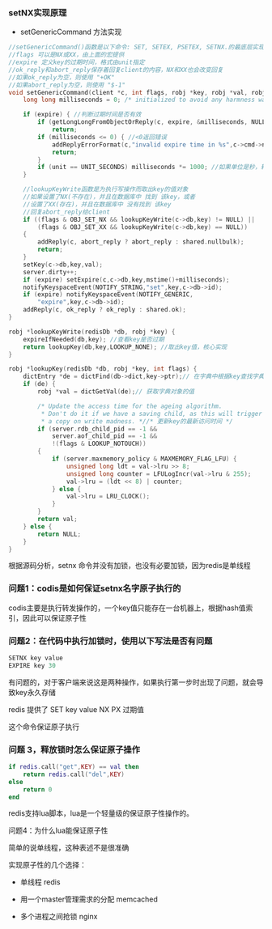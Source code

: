  ### setNX实现原理

- setGenericCommand 方法实现

````C
//setGenericCommand()函数是以下命令: SET, SETEX, PSETEX, SETNX.的最底层实现
//flags 可以是NX或XX，由上面的宏提供
//expire 定义key的过期时间，格式由unit指定
//ok_reply和abort_reply保存着回复client的内容，NX和XX也会改变回复
//如果ok_reply为空，则使用 "+OK"
//如果abort_reply为空，则使用 "$-1"
void setGenericCommand(client *c, int flags, robj *key, robj *val, robj *expire, int unit, robj *ok_reply, robj *abort_reply) {
    long long milliseconds = 0; /* initialized to avoid any harmness warning */

    if (expire) { //判断过期时间是否有效
        if (getLongLongFromObjectOrReply(c, expire, &milliseconds, NULL) != C_OK)
            return;
        if (milliseconds <= 0) { //<0返回错误
            addReplyErrorFormat(c,"invalid expire time in %s",c->cmd->name);
            return;
        }
        if (unit == UNIT_SECONDS) milliseconds *= 1000; //如果单位是秒，转化为毫秒
    }

    //lookupKeyWrite函数是为执行写操作而取出key的值对象
    //如果设置了NX(不存在)，并且在数据库中 找到 该key，或者
    //设置了XX(存在)，并且在数据库中 没有找到 该key
    //回复abort_reply给client
    if ((flags & OBJ_SET_NX && lookupKeyWrite(c->db,key) != NULL) ||
        (flags & OBJ_SET_XX && lookupKeyWrite(c->db,key) == NULL))
    {
        addReply(c, abort_reply ? abort_reply : shared.nullbulk);
        return;
    }
    setKey(c->db,key,val);
    server.dirty++;
    if (expire) setExpire(c,c->db,key,mstime()+milliseconds);
    notifyKeyspaceEvent(NOTIFY_STRING,"set",key,c->db->id);
    if (expire) notifyKeyspaceEvent(NOTIFY_GENERIC,
        "expire",key,c->db->id);
    addReply(c, ok_reply ? ok_reply : shared.ok);
}

robj *lookupKeyWrite(redisDb *db, robj *key) {
    expireIfNeeded(db,key); //查看key是否过期
    return lookupKey(db,key,LOOKUP_NONE); //取出key值，核心实现
}

robj *lookupKey(redisDb *db, robj *key, int flags) {
    dictEntry *de = dictFind(db->dict,key->ptr);// 在字典中根据key查找字典对象
    if (de) {
        robj *val = dictGetVal(de);// 获取字典对象的值

        /* Update the access time for the ageing algorithm.
         * Don't do it if we have a saving child, as this will trigger
         * a copy on write madness. *//* 更新key的最新访问时间 */
        if (server.rdb_child_pid == -1 &&
            server.aof_child_pid == -1 &&
            !(flags & LOOKUP_NOTOUCH))
        {
            if (server.maxmemory_policy & MAXMEMORY_FLAG_LFU) {
                unsigned long ldt = val->lru >> 8;
                unsigned long counter = LFULogIncr(val->lru & 255);
                val->lru = (ldt << 8) | counter;
            } else {
                val->lru = LRU_CLOCK();
            }
        }
        return val;
    } else {
        return NULL;
    }
}

````

根据源码分析，setnx 命令并没有加锁，也没有必要加锁，因为redis是单线程

### 问题1：codis是如何保证setnx名字原子执行的

codis主要是执行转发操作的，一个key值只能存在一台机器上，根据hash值索引，因此可以保证原子性

### 问题2：在代码中执行加锁时，使用以下写法是否有问题

````java
SETNX key value
EXPIRE key 30
````

有问题的，对于客户端来说这是两种操作，如果执行第一步时出现了问题，就会导致key永久存储

redis 提供了 SET key value NX PX 过期值

这个命令保证原子执行

### 问题 3，释放锁时怎么保证原子操作

````lua
if redis.call("get",KEY) == val then
    return redis.call("del",KEY)
else
    return 0
end
````
redis支持lua脚本，lua是一个轻量级的保证原子性操作的。

问题4：为什么lua能保证原子性

简单的说单线程，这种表述不是很准确

实现原子性的几个选择：

- 单线程 redis

- 用一个master管理需求的分配 memcached

- 多个进程之间抢锁 nginx
